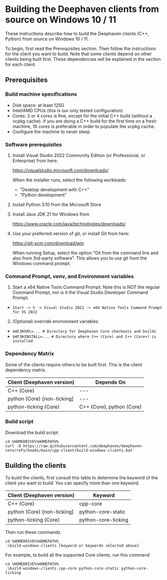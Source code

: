 # Building the Deephaven clients from source on Windows 10 / 11

These instructions describe how to build the Deephaven clients (C++, Python)
from source on Windows 10 / 11.

To begin, first read the Prerequisites section. Then follow the instructions for the client you
want to build. Note that some clients depend on other clients being built first. These
dependencies will be explained in the section for each client.

## Prerequisites

### Build machine specifications

* Disk space: at least 125G
* Intel/AMD CPUs (this is our only tested configuration)
* Cores: 2 or 4 cores is fine, *except* for the initial C++ build (without a vcpkg cache).
  If you are doing a C++ build for the first time on a fresh machine, 16 cores is preferable
  in order to populate the vcpkg cache.
* Configure the machine to never sleep

### Software prerequisites

1. Install Visual Studio 2022 Community Edition (or Professional, or Enterprise)
   from here:

   https://visualstudio.microsoft.com/downloads/

   When the installer runs, select the following workloads:
   * "Desktop development with C++"
   * "Python development"

2. Install Python 3.10 from the Microsoft Store

3. Install Java JDK 21 for Windows from

   https://www.oracle.com/java/technologies/downloads/

4. Use your preferred version of git, or install Git from here:

   https://git-scm.com/download/win

   When running Setup, select the option "Git from the command line and also
   from 3rd-party software". This allows you to use git from the Windows command
   prompt.

### Command Prompt, venv, and Environment variables

1. Start a x64 Native Tools Command Prompt. Note this is NOT the regular Command Prompt,
   nor is it the Visual Studio Developer Command Prompt. 

* `Start -> V -> Visual Studio 2022 -> x64 Native Tools Command Prompt for VS 2022`

2. (Optional) override environment variables

* set `DHSRC=... # Directory for Deephaven Core checkouts and builds`
* set `DHINSTALL=... # Directory where C++ (Core) and C++ (Core+) is installed`


### Dependency Matrix

Some of the clients require others to be built first. This is the client dependency matrix.

| Client (Deephaven version)  | Depends On                |
|-----------------------------|---------------------------|
| C++ (Core)                  | ---                       |
| python (Core) [non-ticking] | ---                       |
| python-ticking (Core)       | C++ (Core), python (Core) |

### Build script

Download the build script:

```
cd %HOMEDRIVE%%HOMEPATH%
curl -O https://raw.githubusercontent.com/deephaven/deephaven-core/refs/heads/main/cpp-client/build-windows-clients.bat`
```

## Building the clients

To build the clients, first consult this table to determine the keyword of the client
you want to build. You can specify more than one keyword.

| Client (Deephaven version)    | Keyword                 |
|-------------------------------|-------------------------|
| C++ (Core)                    | cpp-core                |
| python (Core) [non-ticking]   | python-core-static      |
| python-ticking (Core)         | python-core-ticking     |

Then run these commands

```
cd %HOMEDRIVE%%HOMEPATH%
.\build-windows-clients [keyword or keywords selected above]
```

For example, to build all the supported Core clients, run this command

```
cd %HOMEDRIVE%%HOMEPATH%
.\build-windows-clients cpp-core python-core-static python-core-ticking
```
